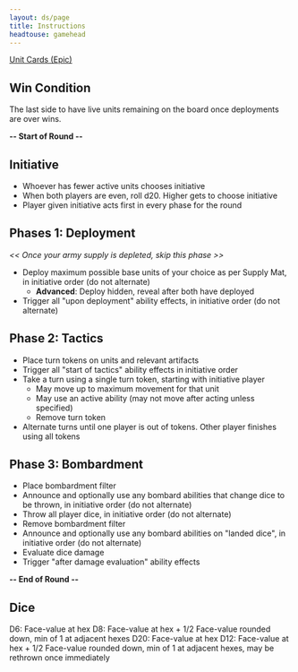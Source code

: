 ```yaml
---
layout: ds/page
title: Instructions
headtouse: gamehead
---
```


[Unit Cards (Epic)](units_epic.html)

## Win Condition
The last side to have live units remaining on the board once deployments are over wins.

**-- Start of Round --**
## Initiative
- Whoever has fewer active units chooses initiative
- When both players are even, roll d20. Higher gets to choose initiative
- Player given initiative acts first in every phase for the round

## Phases 1: Deployment
*<< Once your army supply is depleted, skip this phase >>*
- Deploy maximum possible base units of your choice as per Supply Mat, in initiative order (do not alternate)
	- **Advanced**: Deploy hidden, reveal after both have deployed
- Trigger all "upon deployment" ability effects, in initiative order (do not alternate)

## Phase 2: <span class="active">Tactics</span>
- Place turn tokens on units and relevant artifacts
- Trigger all "start of tactics" ability effects in initiative order
- Take a turn using a single turn token, starting with initiative player
	- May move up to maximum movement for that unit
	- May use an <span class="active">active ability</span> (may not move after acting unless specified)
	- Remove turn token
- Alternate turns until one player is out of tokens. Other player finishes using all tokens

## Phase 3: <span class="range">Bombardment</span>
- Place bombardment filter
- Announce and optionally use any <span class="range">bombard abilities</span> that change dice to be thrown, in initiative order (do not alternate)
- Throw all player dice, in initiative order (do not alternate)
- Remove bombardment filter
- Announce and optionally use any <span class="range">bombard abilities</span> on "landed dice", in initiative order (do not alternate)
- Evaluate dice <span class="damage">damage</span>
- Trigger "after damage evaluation" ability effects

**-- End of Round --**

## Dice
<span class="d6">D6</span>: Face-value at hex
<span class="d8">D8</span>: Face-value at hex + 1/2 Face-value rounded down, min of 1 at adjacent hexes
<span class="d20">D20</span>: Face-value at hex
<span class="d12">D12</span>: Face-value at hex + 1/2 Face-value rounded down, min of 1 at adjacent hexes, may be rethrown once immediately

